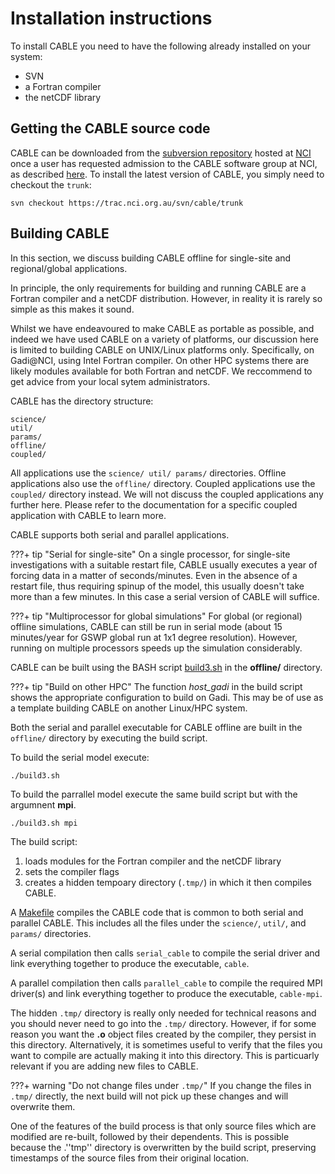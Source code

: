 # Installation instructions

To install CABLE you need to have the following already installed on your system:

 - SVN
 - a Fortran compiler
 - the netCDF library

## Getting the CABLE source code

CABLE can be downloaded from the [subversion repository][cable-svn] hosted at [NCI][NCI] once a user has requested admission to the CABLE software group at NCI, as described [here][registration]. To install the latest version of CABLE, you simply need to checkout the `trunk`:
    
    svn checkout https://trac.nci.org.au/svn/cable/trunk


## Building CABLE

In this section, we discuss building CABLE offline for single-site and regional/global applications.

In principle, the only requirements for building and running CABLE are a Fortran compiler and a netCDF distribution. However, in reality it is rarely so simple as this makes it sound. 

Whilst we have endeavoured to make CABLE as portable as possible, and indeed we have used CABLE on a variety of platforms, our discussion here is limited to building CABLE on UNIX/Linux platforms only. Specifically, on Gadi@NCI, using Intel Fortran compiler. On other HPC systems there are likely modules available for both Fortran and netCDF. We reccommend to get advice from your local sytem administrators.

CABLE has the directory structure:

    science/
    util/
    params/
    offline/
    coupled/


All applications use the `science/ util/ params/` directories. Offline applications also use the `offline/` directory. Coupled applications use the `coupled/` directory instead. We will not discuss the coupled applications any further here. Please refer to the documentation for a specific coupled application with CABLE to learn more.

CABLE supports both serial and parallel applications. 

???+ tip "Serial for single-site"
    On a single processor, for single-site investigations with a suitable restart file, CABLE usually executes a year of forcing data in a matter of seconds/minutes. Even in the absence of a restart file, thus requiring spinup of the model, this usually doesn't take more than a few minutes. In this case a serial version of CABLE will suffice. 

???+ tip "Multiprocessor for global simulations"
    For global (or regional) offline simulations, CABLE can still be run in serial mode (about 15 minutes/year for GSWP global run at 1x1 degree resolution). However, running on multiple processors speeds up the simulation considerably.

CABLE can be built using the BASH script [build3.sh][build3] in the **offline/** directory. 

???+ tip "Build on other HPC"
    The function *host_gadi* in the build script shows the appropriate configuration to build on Gadi.
    This may be of use as a template building CABLE on another Linux/HPC system.

Both the serial and parallel executable for CABLE offline are built in the `offline/` directory by executing 
the build script. 

To build the serial model execute: 

    ./build3.sh

To build the parrallel model execute the same build script but with the argumnent **mpi**.   

    ./build3.sh mpi


The build script:

1. loads modules for the Fortran compiler and the netCDF library
2. sets the compiler flags
3. creates a hidden tempoary directory (`.tmp/`) in which it then compiles CABLE.  
   
A [Makefile][makefile] compiles the CABLE code that is common to both serial and parallel CABLE. This includes all the files under the `science/`, `util/`, and `params/` directories. 

A serial compilation then calls `serial_cable` to compile the serial driver and link everything together to produce the executable, `cable`.

A parallel compilation then calls `parallel_cable` to compile the required MPI driver(s) and link everything together to produce the executable, `cable-mpi`.

The hidden `.tmp/` directory is really only needed for technical reasons and you should never need to go 
into the `.tmp/` directory. However, if for some reason you want the **.o** object files created by the compiler, they persist in this directory. Alternatively, it is sometimes useful to verify that the files you want to compile are actually making it into this directory. This is particuarly relevant if you are adding new files to CABLE. 

???+ warning "Do not change files under `.tmp/`"
    If you change the files in `.tmp/` directly, the next build will not pick up these changes and will overwrite them.

One of the features of the build process is that only source files which are
modified are re-built, followed by their dependents. This is possible because the .''tmp'' directory is
overwritten by the build script, preserving timestamps of the source files from their original location.



[cable-svn]: https://trac.nci.org.au/svn/cable
[NCI]: https://nci.org.au
[registration]: https://trac.nci.org.au/trac/cable/wiki/CABLE_Registration
[build3]: https://trac.nci.org.au/svn/cable/trunk/offline/build3.sh
[makefile]: https://trac.nci.org.au/svn/cable/trunk/offline/Makefile